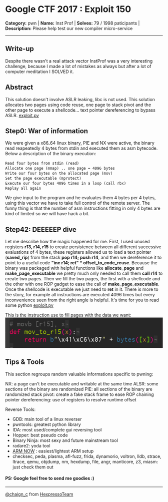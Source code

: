 # Google CTF 2017 : Exploit 150

**Category:** pwn |
**Name:** Inst Prof |
**Solves:** 79 / 1998 paticipants |
**Description:** Please help test our new compiler micro-service

___
## Write-up
Despite there wasn't a real attack vector InstProf was a very interesting challenge, because I made a lot of mistakes as always but after a lot of computer meditation I SOLVED it.

## Abstract
This solution doesn't involve ASLR leaking, libc is not used. This solution allocates two pages using code reuse, one page to stack pivot and the other page to execute a shellcode... text pointer dereferencing to bypass ASLR. [exploit.py](/exploit.py)

##  Step0: War of information

We were given a x86_64 linux binary, PIE and NX were active, the binary read reapeatedly 4 bytes from stdin and executed them as asm bytecode.
Below a description of the binary execution:
```
Read four bytes from stdin (read)
Allocate one page (mmap) .. one page = 4096 bytes
Write our four bytes on the allocated page (mov)
Set the page executable (mprotect)
Execute our four bytes 4096 times in a loop (call rbx)
Replay all again
```
We give input to the program and he evaluates them 4 bytes per 4 bytes, using this vector we have to take full control of the remote server. The funny thing is that the number of asm instructions fitting in only 4 bytes are kind of limited so we will have hack a bit.

## Step42: DEEEEEP dive

Let me describe how the magic happened for me.
First, I used unused registers **r13, r14, r15** to create persistence between all different successive evaluations of 4 bytes, these registers allowed us to load a text pointer (**saved_rip**)  from the stack **pop r14; push r14**, and then we dereference it to point to a useful code **"inc r14; ret" * offset_to_code_reuse**. Because the binary was packaged with helpful functions like **allocate_page** and **make_page_executable** we pretty much only needed to call them **call r14** to create two pages. Then we fill the two pages, the first with a shellcode and the other with one ROP gadget to ease the call of **make_page_executable**. Once the shellcode is executable we just need to **ret** in it. There is more to the story, for example all instructions are executed 4096 times but every inconvenience seen from the right angle is helpful. It's time for you to read some python [exploit.py](/exploit.py)

This is the instruction use to fill pages with the data we want:
![mov_r15](/mov_r15.PNG)

## Tips & Tools
This section regroups random valuable informations specific to pwning:

NX: a page can't be executable and writable at the same time
ALSR: some sections of the binary are randomized
PIE: all sections of the binary are randomized
stack pivot: create a fake stack frame to ease ROP chaining
pointer dereferencing: use of registers to resolve runtime offset

Reverse Tools:
- GDB: main tool of a linux reverser
- pwntools: greatest python library
- IDA: most used/complete gui reversing tool
- Hopper: best pseudo code
- Binary Ninja: most sexy and future mainstream tool
- radare2: yoda tool
- [ARM NOW](https://github.com/nongiach/arm_now) : easiest/lightest ARM setup
- checksec, peda, plasma, afl-fuzz, frida, dynamorio, voltron, lldb, strace, ltrace, qemu, objdump, nm, hexdump, file, angr, manticore, z3, miasm: just check them out

#### PS: Google feel free to send me goodies :)
----
[@chaign\_c](https://twitter.com/chaign_c) from [HexpressoTeam](http://hexpresso.github.io/)

